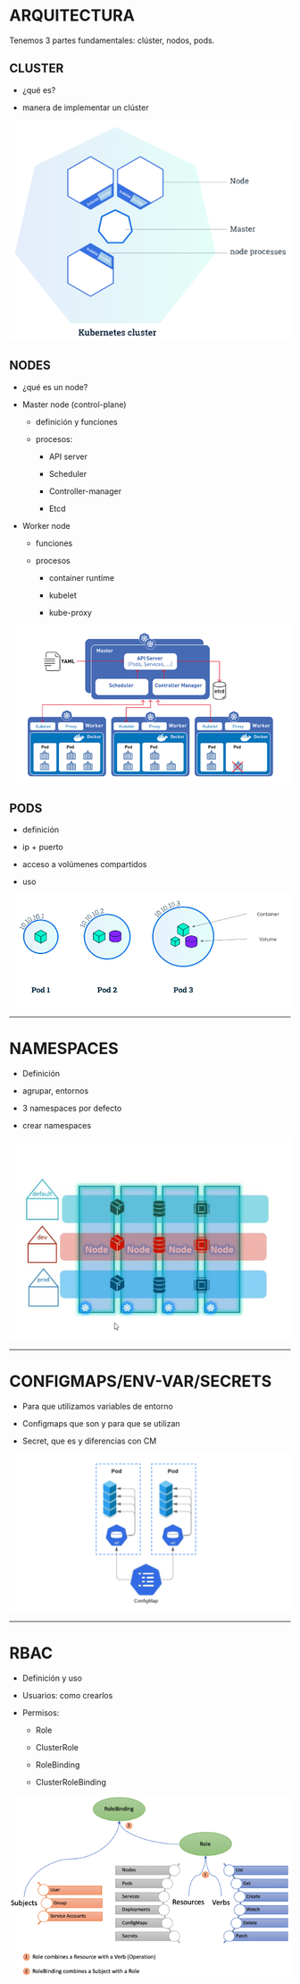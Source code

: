# ARQUITECTURA

Tenemos 3 partes fundamentales: clúster, nodos, pods.


## CLUSTER

- ¿qué es?

- manera de implementar un clúster

![](../images/archi_cluster.png)


## NODES

- ¿qué es un node?

- Master node (control-plane)

	- definición y funciones

	- procesos:

		- API server

		- Scheduler

		- Controller-manager

		- Etcd

- Worker node 

	- funciones

	- procesos

		- container runtime

		- kubelet

		- kube-proxy

![](../images/archi3.png)

## PODS

- definición

- ip + puerto

- acceso a volúmenes compartidos

- uso

![](../images/archi_pods2.png)

---

# NAMESPACES

- Definición

- agrupar, entornos

- 3 namespaces por defecto

- crear namespaces

![](../images/namespaces.jpg)

---

# CONFIGMAPS/ENV-VAR/SECRETS

- Para que utilizamos variables de entorno

- Configmaps que son y para que se utilizan

- Secret, que es y diferencias con CM

![](../images/configmap.png)

---

# RBAC

- Definición y uso

- Usuarios: como crearlos

- Permisos:

	- Role

	- ClusterRole

	- RoleBinding

	- ClusterRoleBinding

![](../images/rbac_diapo)



